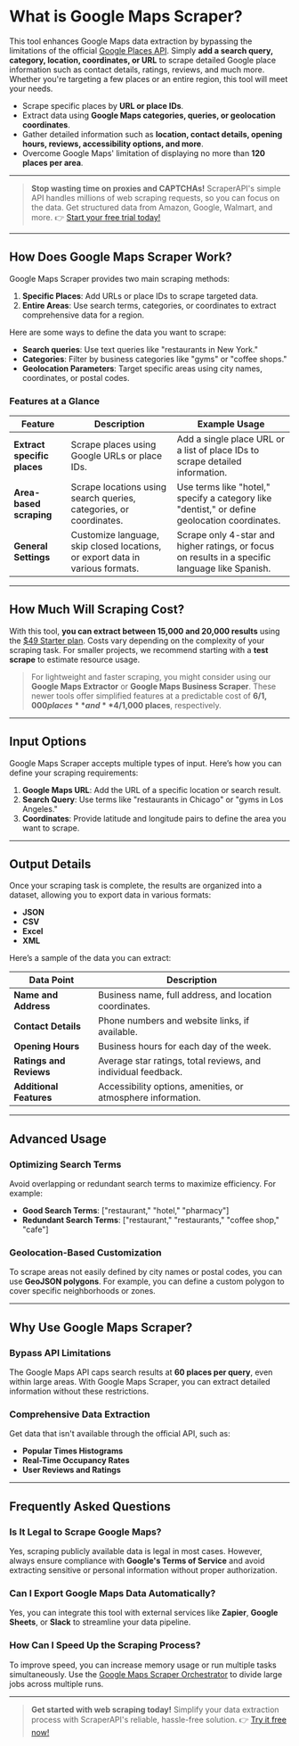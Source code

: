 # What is Google Maps Scraper?

This tool enhances Google Maps data extraction by bypassing the limitations of the official [Google Places API](https://developers.google.com/maps/documentation/places/web-service/search). Simply **add a search query, category, location, coordinates, or URL** to scrape detailed Google place information such as contact details, ratings, reviews, and much more. Whether you're targeting a few places or an entire region, this tool will meet your needs.

- Scrape specific places by **URL or place IDs**.
- Extract data using **Google Maps categories, queries, or geolocation coordinates**.
- Gather detailed information such as **location, contact details, opening hours, reviews, accessibility options, and more**.
- Overcome Google Maps' limitation of displaying no more than **120 places per area**.

---

> **Stop wasting time on proxies and CAPTCHAs!** ScraperAPI's simple API handles millions of web scraping requests, so you can focus on the data. Get structured data from Amazon, Google, Walmart, and more. 👉 [Start your free trial today!](https://bit.ly/Scraperapi)

---

## How Does Google Maps Scraper Work?

Google Maps Scraper provides two main scraping methods:

1. **Specific Places**: Add URLs or place IDs to scrape targeted data.
2. **Entire Areas**: Use search terms, categories, or coordinates to extract comprehensive data for a region.

Here are some ways to define the data you want to scrape:

- **Search queries**: Use text queries like "restaurants in New York."
- **Categories**: Filter by business categories like "gyms" or "coffee shops."
- **Geolocation Parameters**: Target specific areas using city names, coordinates, or postal codes.

### Features at a Glance

| Feature               | Description                                                                                              | Example Usage                                                                                       |
|-----------------------|----------------------------------------------------------------------------------------------------------|-----------------------------------------------------------------------------------------------------|
| **Extract specific places** | Scrape places using Google URLs or place IDs.                                                          | Add a single place URL or a list of place IDs to scrape detailed information.                       |
| **Area-based scraping**     | Scrape locations using search queries, categories, or coordinates.                                     | Use terms like "hotel," specify a category like "dentist," or define geolocation coordinates.       |
| **General Settings**        | Customize language, skip closed locations, or export data in various formats.                          | Scrape only 4-star and higher ratings, or focus on results in a specific language like Spanish.     |

---

## How Much Will Scraping Cost?

With this tool, **you can extract between 15,000 and 20,000 results** using the [$49 Starter plan](https://apify.com/pricing). Costs vary depending on the complexity of your scraping task. For smaller projects, we recommend starting with a **test scrape** to estimate resource usage.

> For lightweight and faster scraping, you might consider using our **Google Maps Extractor** or **Google Maps Business Scraper**. These newer tools offer simplified features at a predictable cost of **$6/1,000 places** and **$4/1,000 places**, respectively.

---

## Input Options

Google Maps Scraper accepts multiple types of input. Here’s how you can define your scraping requirements:

1. **Google Maps URL**: Add the URL of a specific location or search result.
2. **Search Query**: Use terms like "restaurants in Chicago" or "gyms in Los Angeles."
3. **Coordinates**: Provide latitude and longitude pairs to define the area you want to scrape.

---

## Output Details

Once your scraping task is complete, the results are organized into a dataset, allowing you to export data in various formats:

- **JSON**
- **CSV**
- **Excel**
- **XML**

Here’s a sample of the data you can extract:

| Data Point                 | Description                                                   |
|----------------------------|---------------------------------------------------------------|
| **Name and Address**        | Business name, full address, and location coordinates.        |
| **Contact Details**         | Phone numbers and website links, if available.               |
| **Opening Hours**           | Business hours for each day of the week.                     |
| **Ratings and Reviews**     | Average star ratings, total reviews, and individual feedback. |
| **Additional Features**     | Accessibility options, amenities, or atmosphere information. |

---

## Advanced Usage

### Optimizing Search Terms

Avoid overlapping or redundant search terms to maximize efficiency. For example:

- **Good Search Terms**: ["restaurant," "hotel," "pharmacy"]
- **Redundant Search Terms**: ["restaurant," "restaurants," "coffee shop," "cafe"]

### Geolocation-Based Customization

To scrape areas not easily defined by city names or postal codes, you can use **GeoJSON polygons**. For example, you can define a custom polygon to cover specific neighborhoods or zones.

---

## Why Use Google Maps Scraper?

### Bypass API Limitations

The Google Maps API caps search results at **60 places per query**, even within large areas. With Google Maps Scraper, you can extract detailed information without these restrictions.

### Comprehensive Data Extraction

Get data that isn't available through the official API, such as:

- **Popular Times Histograms**
- **Real-Time Occupancy Rates**
- **User Reviews and Ratings**

---

## Frequently Asked Questions

### Is It Legal to Scrape Google Maps?

Yes, scraping publicly available data is legal in most cases. However, always ensure compliance with **Google's Terms of Service** and avoid extracting sensitive or personal information without proper authorization.

### Can I Export Google Maps Data Automatically?

Yes, you can integrate this tool with external services like **Zapier**, **Google Sheets**, or **Slack** to streamline your data pipeline.

### How Can I Speed Up the Scraping Process?

To improve speed, you can increase memory usage or run multiple tasks simultaneously. Use the [Google Maps Scraper Orchestrator](https://apify.com/lukaskrivka/google-maps-scraper-orchestrator) to divide large jobs across multiple runs.

---

> **Get started with web scraping today!** Simplify your data extraction process with ScraperAPI's reliable, hassle-free solution. 👉 [Try it free now!](https://bit.ly/Scraperapi)

